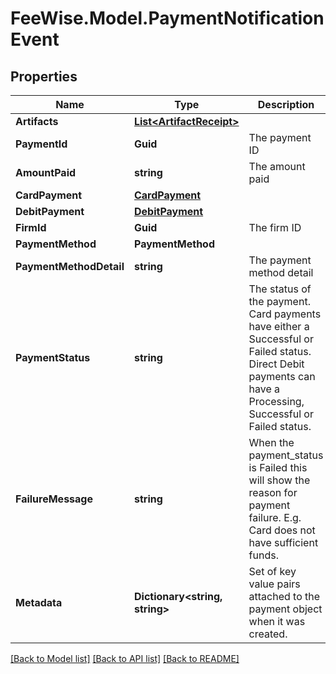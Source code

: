 # FeeWise.Model.PaymentNotificationEvent

## Properties

Name | Type | Description | Notes
------------ | ------------- | ------------- | -------------
**Artifacts** | [**List&lt;ArtifactReceipt&gt;**](ArtifactReceipt.md) |  | 
**PaymentId** | **Guid** | The payment ID | 
**AmountPaid** | **string** | The amount paid | 
**CardPayment** | [**CardPayment**](CardPayment.md) |  | [optional] 
**DebitPayment** | [**DebitPayment**](DebitPayment.md) |  | [optional] 
**FirmId** | **Guid** | The firm ID | 
**PaymentMethod** | **PaymentMethod** |  | 
**PaymentMethodDetail** | **string** | The payment method detail | [optional] 
**PaymentStatus** | **string** | The status of the payment. Card payments have either a Successful or Failed status. Direct Debit payments can have a Processing, Successful or Failed status. | 
**FailureMessage** | **string** | When the payment_status is Failed this will show the reason for payment failure. E.g. Card does not have sufficient funds. | [optional] 
**Metadata** | **Dictionary&lt;string, string&gt;** | Set of key value pairs attached to the payment object when it was created. | [optional] 

[[Back to Model list]](../README.md#documentation-for-models) [[Back to API list]](../README.md#documentation-for-api-endpoints) [[Back to README]](../README.md)

